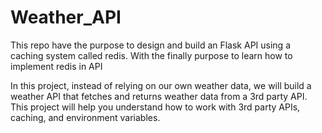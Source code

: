 # Weather_API
This repo have the purpose to design and build an Flask API using a caching system called redis. With the finally purpose to learn how to implement redis in API

In this project, instead of relying on our own weather data, we will build a weather API that fetches and returns weather data from a 3rd party API. This project will help you understand how to work with 3rd party APIs, caching, and environment variables.

